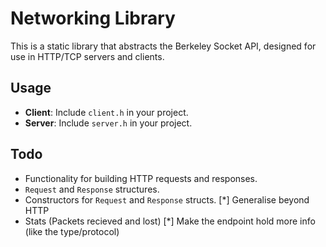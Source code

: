 # Networking Library

This is a static library that abstracts the Berkeley Socket API, designed for use in HTTP/TCP servers and clients.

## Usage

- **Client**: Include `client.h` in your project.
- **Server**: Include `server.h` in your project.

## Todo

- Functionality for building HTTP requests and responses.
- `Request` and `Response` structures.
- Constructors for `Request` and `Response` structs.
[*] Generalise beyond HTTP
- Stats (Packets recieved and lost)
[*] Make the endpoint hold more info (like the type/protocol)
